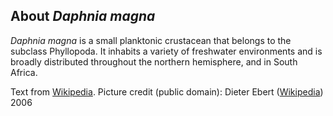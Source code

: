 About *Daphnia magna*
---------------------

*Daphnia magna* is a small planktonic crustacean that belongs to the
subclass Phyllopoda. It inhabits a variety of freshwater environments
and is broadly distributed throughout the northern hemisphere, and in
South Africa.

Text from [Wikipedia](https://en.wikipedia.org/wiki/Daphnia_magna).
Picture credit (public domain): Dieter Ebert
([Wikipedia](https://en.wikipedia.org/wiki/Daphnia_magna#/media/File:Daphnia_magna_asexual.jpg))
2006
